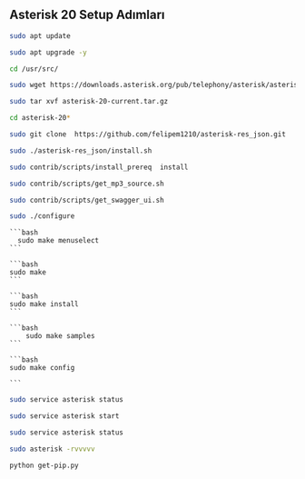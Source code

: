 ## Asterisk 20 Setup Adımları 



```bash
sudo apt update 
```

```bash 
sudo apt upgrade -y 
```

```bash 
cd /usr/src/ 
```

```bash 
sudo wget https://downloads.asterisk.org/pub/telephony/asterisk/asterisk-20-current.tar.gz 
```

```bash 
sudo tar xvf asterisk-20-current.tar.gz 
```

```bash 
cd asterisk-20* 
```

```bash 
sudo git clone  https://github.com/felipem1210/asterisk-res_json.git 
```

```bash 
sudo ./asterisk-res_json/install.sh 
```

```bash 
sudo contrib/scripts/install_prereq  install 
```
 
```bash 
sudo contrib/scripts/get_mp3_source.sh 
```
 
```bash 
sudo contrib/scripts/get_swagger_ui.sh 
```

```bash 
sudo ./configure 
```

	```bash 
	  sudo make menuselect 
	```

	```bash 
	sudo make 
	```

	```bash
	sudo make install 
	```

	```bash
	    sudo make samples 
	```
 
  	```bash
   	sudo make config 

   	```

```bash
sudo service asterisk status 
```

```bash
sudo service asterisk start 
```
```bash 
sudo service asterisk status 
```

```bash 
sudo asterisk -rvvvvv 
```



```bash
python get-pip.py
```
